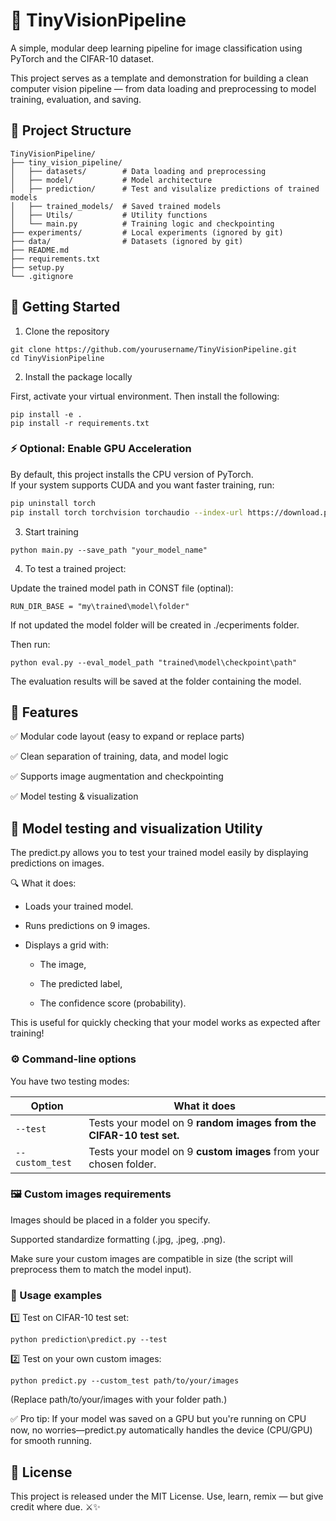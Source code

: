 # 🐉 TinyVisionPipeline
A simple, modular deep learning pipeline for image classification using PyTorch and the CIFAR-10 dataset.

This project serves as a template and demonstration for building a clean computer vision pipeline — from data loading and preprocessing to model training, evaluation, and saving.

## 📁 Project Structure
```
TinyVisionPipeline/
├── tiny_vision_pipeline/
│   ├── datasets/        # Data loading and preprocessing
│   ├── model/           # Model architecture
│   ├── prediction/      # Test and visulalize predictions of trained models
│   ├── trained_models/  # Saved trained models
│   ├── Utils/           # Utility functions
│   └── main.py          # Training logic and checkpointing
├── experiments/         # Local experiments (ignored by git)
├── data/                # Datasets (ignored by git)
├── README.md
├── requirements.txt
├── setup.py
└── .gitignore
```

## 🚀 Getting Started
1. Clone the repository

```
git clone https://github.com/yourusername/TinyVisionPipeline.git
cd TinyVisionPipeline 
```

2. Install the package locally

First, activate your virtual environment.
Then install the following:
```
pip install -e .
pip install -r requirements.txt
```
### ⚡ Optional: Enable GPU Acceleration

By default, this project installs the CPU version of PyTorch.  
If your system supports CUDA and you want faster training, run:

```bash
pip uninstall torch
pip install torch torchvision torchaudio --index-url https://download.pytorch.org/whl/cu118
````


3. Start training 
```commandline
python main.py --save_path "your_model_name"
```
4. To test a trained project:

Update the trained model path in CONST file (optinal):
```
RUN_DIR_BASE = "my\trained\model\folder"
```
If not updated the model folder will be created in ./ecperiments folder.

Then run:
```commandline
python eval.py --eval_model_path "trained\model\checkpoint\path"
```
The evaluation results will be saved at the folder containing the model.


## 🔧 Features

✅ Modular code layout (easy to expand or replace parts)

✅ Clean separation of training, data, and model logic

✅ Supports image augmentation and checkpointing

✅ Model testing & visualization

## 🔮 Model testing and visualization Utility

The predict.py allows you to test your trained model easily by displaying predictions on images.

🔍 What it does:
- Loads your trained model.

- Runs predictions on 9 images.

- Displays a grid with:

    - The image,
    
    - The predicted label,
    
    - The confidence score (probability).

This is useful for quickly checking that your model works as expected after training!

### ⚙️ Command-line options
You have two testing modes:

| Option          | What it does                                                        |
| --------------- | ------------------------------------------------------------------- |
| `--test`        | Tests your model on 9 **random images from the CIFAR-10 test set.** |
| `--custom_test` | Tests your model on 9 **custom images** from your chosen folder.    |

### 🖼️ Custom images requirements
Images should be placed in a folder you specify.

Supported standardize formatting (.jpg, .jpeg, .png).

Make sure your custom images are compatible in size (the script will preprocess them to match the model input).

### 🚀 Usage examples

1️⃣ Test on CIFAR-10 test set:

```python prediction\predict.py --test```

2️⃣ Test on your own custom images:
```
python predict.py --custom_test path/to/your/images
```
(Replace path/to/your/images with your folder path.)

✅ Pro tip:
If your model was saved on a GPU but you're running on CPU now, no worries—predict.py automatically handles the device (CPU/GPU) for smooth running.

## 📜 License

This project is released under the MIT License.
Use, learn, remix — but give credit where due. ⚔️✨